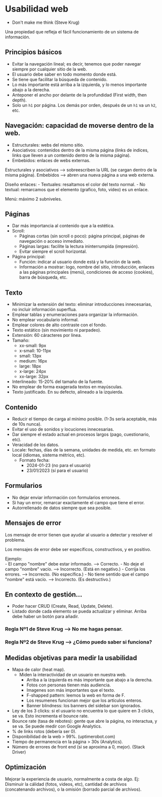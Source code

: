 # Usabilidad web

- Don't make me think (Steve Krug)

Una propiedad que refleja el fácil funcionamiento de un sistema de información.

## Principios básicos

- Evitar la navegación lineal; es decir, tenemos que poder navegar siempre por cualquier sitio de la web.
- El usuario debe saber en todo momento donde está.
- Se tiene que facilitar la búsqueda de contenido.
- Lo más importante está arriba a la izquierda, y lo menos importante abajo a la derecha.
- Anteponer el ancho por delante de la profundidad (First width, then depth).
- Solo un `h1` por página. Los demás por orden, después de un `h1` va un `h2`, etc.

## Navegación: capacidad de moverse dentro de la web.

- Estructurales: webs del mismo sitio.
- Asociativos: contenidos dentro de la misma página (links de indices, links que lleven a un contenido dentro de la misma página).
- Embebidos: enlaces de webs externas.

Estructurales y asociativos --> sobreescriben la URL (se cargan dentro de la misma página).
Embebidos --> abren una nueva página a una web externa.

Diseño enlaces:
    - Textuales: resaltamos el color del texto normal.
    - No textual: remarcamos que el elemento (grafico, foto, video) es un enlace.

Menú: máximo 2 subniveles.

## Páginas

- Dar más importancia al contenido que a la estética.
- Scroll:
  - Páginas cortas (sin scroll o poco): página principal, páginas de navegación o acceso inmediato.
  - Páginas largas: facilite la lectura ininterrumpida (impresión).
  - Evitar siempre el scroll horizontal.
- Página principal:
  - Función: indicar al usuario donde está y la función de la web.
  - Información a mostrar: logo, nombre del sitio, introducción, enlaces a las páginas principales (menú), condiciones de acceso (cookies), barra de búsqueda, etc.

## Texto

- Minimizar la extensión del texto: eliminar introducciones innecesarias, no incluir información superflua.
- Emplear tablas y enumeraciones para organizar la información.
- No emplear vocabulario informal.
- Emplear colores de alto contraste con el fondo.
- Texto estático (sin movimiento ni parpadeo).
- Extensión: 60 cáracteres por línea.
- Tamaño:
  - xx-small:   9px
  - x-small:    10-11px
  - small:      13px
  - medium:     16px
  - large:      18px
  - x-large:    24px
  - xx-large:   32px
- Interlineado: 15-20% del tamaño de la fuente.
- No emplear de forma exagerada textos en mayúsculas.
- Texto justificado. En su defecto, alineado a la izquierda.

## Contenido

- Reducir el tiempo de carga al mínimo posible. (1-3s sería aceptable, más de 10s nunca).
- Evitar el uso de sonidos y locuciones innecesarias.
- Dar siempre el estado actual en procesos largos (pago, cuestionario, etc).
- Veracidad de los datos.
- Locale: fechas, días de la semana, unidades de medida, etc. en formato local (idiomas, sistema métrico, etc).
  - Formato fecha:
    - 2024-01-23 (no para el usuario)
    - 23/01/2023 (sí para el usuario)

## Formularios

- No dejar enviar información con formularios erroneos.
- Si hay un error, remarcar exactamente el campo que tiene el error.
- Autorrellenado de datos siempre que sea posible.

## Mensajes de error

Los mensaje de error tienen que ayudar al usuario a detectar y resolver el problema.   

Los mensajes de error debe ser específicos, constructivos, y en positivo.   

Ejemplo:  
    - El campo "nombre" debe estar informado. --> Correcto.
    - No deje el campo "nombre" vacío. --> Incorrecto. (Está en negativo.)
    - Corrija los errores. --> Incorrecto. (No específica.)
    - No tiene sentido que el campo "nombre" está vacío. --> Incorrecto. (Es destructivo.)

## En contexto de gestión...

- Poder hacer CRUD (Create, Read, Update, Delete).
- Listado donde cada elemento se pueda actualizar y eliminar. Arriba debe haber un botón para añadir.

### Regla Nº1 de Steve Krug --> No me hagas pensar.
### Regla Nº2 de Steve Krug --> ¿Cómo puedo saber si funciona?

## Medidas objetivas para medir la usabilidad

- Mapa de calor (heat map).
  - Miden la interactividad de un usuario en nuestra web.
    - Arriba a la izquierda es más importante que abajo a la derecha.
    - Fotos con personas tienen más audiencia.
    - Imagenes son más importantes que el texto.
    - F-shapped pattern: leemos la web en forma de F.
    - Los resumenes funcionan mejor que los artículos enteros.
    - Banner blindness: los banners del sidebar son ignorados.
- Ley de los 3 clicks: si el usuario no encuentra lo que quiere en 3 clicks, se va. Esto incrementa el bounce rate.
- Bounce rate (tasa de rebotes): gente que abre la página, no interactua, y se va. Se puede medir con Google Analytics.
- % de links rotos (debería ser 0).
- Disponibilidad de la web > 99%. (uptimerobot.com)
- Tiempo de permanencia en la página > 30s (Analytics).
- Número de errores de front end (si se aproxima a 0, mejor). (Stack Driver)

## Optimización

Mejorar la experiencia de usuario, normalmente a costa de algo. Ej: Disminuir la cálidad (fotos, videos, etc), cantidad de archivos (concatenando archivos), o la omisión (borrado parcial de archivos).   
